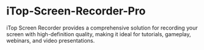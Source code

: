 # iTop-Screen-Recorder-Pro
iTop Screen Recorder provides a comprehensive solution for recording your screen with high-definition quality, making it ideal for tutorials, gameplay, webinars, and video presentations.
